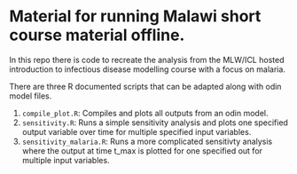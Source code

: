 # Material for running Malawi short course material offline.

In this repo there is code to recreate the analysis from the MLW/ICL hosted introduction to infectious disease modelling course with a focus on malaria.

There are three R documented scripts that can be adapted along with odin model files.

1) ```compile_plot.R```:  Compiles and plots all outputs from an odin model.
2) ```sensitivity.R```: Runs a simple sensitivity analysis and plots one specified output variable over time for multiple specified input variables.
3) ```sensitivity_malaria.R```: Runs a more complicated sensitivty analysis where the output at time t_max is plotted for one specified out for multiple input variables.
